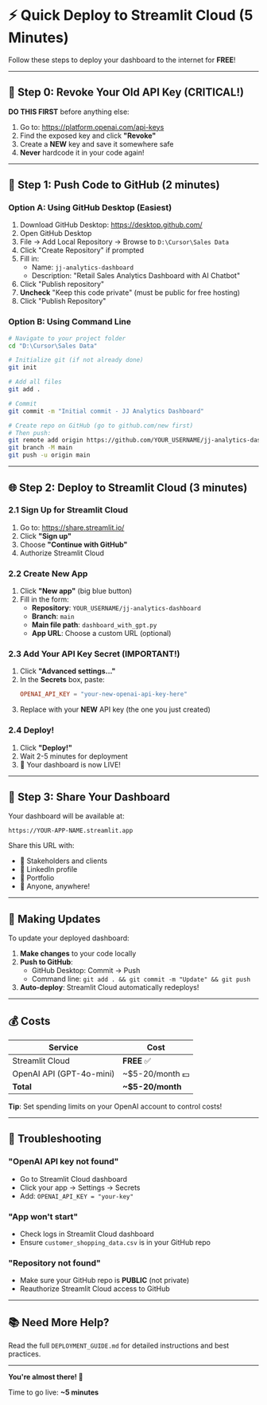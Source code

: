 # ⚡ Quick Deploy to Streamlit Cloud (5 Minutes)

Follow these steps to deploy your dashboard to the internet for **FREE**!

---

## 🚨 Step 0: Revoke Your Old API Key (CRITICAL!)

**DO THIS FIRST** before anything else:

1. Go to: https://platform.openai.com/api-keys
2. Find the exposed key and click **"Revoke"**
3. Create a **NEW** key and save it somewhere safe
4. **Never** hardcode it in your code again!

---

## 📝 Step 1: Push Code to GitHub (2 minutes)

### Option A: Using GitHub Desktop (Easiest)
1. Download GitHub Desktop: https://desktop.github.com/
2. Open GitHub Desktop
3. File → Add Local Repository → Browse to `D:\Cursor\Sales Data`
4. Click "Create Repository" if prompted
5. Fill in:
   - Name: `jj-analytics-dashboard`
   - Description: "Retail Sales Analytics Dashboard with AI Chatbot"
6. Click "Publish repository"
7. **Uncheck** "Keep this code private" (must be public for free hosting)
8. Click "Publish Repository"

### Option B: Using Command Line
```bash
# Navigate to your project folder
cd "D:\Cursor\Sales Data"

# Initialize git (if not already done)
git init

# Add all files
git add .

# Commit
git commit -m "Initial commit - JJ Analytics Dashboard"

# Create repo on GitHub (go to github.com/new first)
# Then push:
git remote add origin https://github.com/YOUR_USERNAME/jj-analytics-dashboard.git
git branch -M main
git push -u origin main
```

---

## 🌐 Step 2: Deploy to Streamlit Cloud (3 minutes)

### 2.1 Sign Up for Streamlit Cloud
1. Go to: https://share.streamlit.io/
2. Click **"Sign up"**
3. Choose **"Continue with GitHub"**
4. Authorize Streamlit Cloud

### 2.2 Create New App
1. Click **"New app"** (big blue button)
2. Fill in the form:
   - **Repository**: `YOUR_USERNAME/jj-analytics-dashboard`
   - **Branch**: `main`
   - **Main file path**: `dashboard_with_gpt.py`
   - **App URL**: Choose a custom URL (optional)

### 2.3 Add Your API Key Secret (IMPORTANT!)
1. Click **"Advanced settings..."**
2. In the **Secrets** box, paste:
   ```toml
   OPENAI_API_KEY = "your-new-openai-api-key-here"
   ```
3. Replace with your **NEW** API key (the one you just created)

### 2.4 Deploy!
1. Click **"Deploy!"**
2. Wait 2-5 minutes for deployment
3. 🎉 Your dashboard is now LIVE!

---

## 🎊 Step 3: Share Your Dashboard

Your dashboard will be available at:
```
https://YOUR-APP-NAME.streamlit.app
```

Share this URL with:
- 📧 Stakeholders and clients
- 🔗 LinkedIn profile
- 💼 Portfolio
- 📱 Anyone, anywhere!

---

## 🔄 Making Updates

To update your deployed dashboard:

1. **Make changes** to your code locally
2. **Push to GitHub**:
   - GitHub Desktop: Commit → Push
   - Command line: `git add . && git commit -m "Update" && git push`
3. **Auto-deploy**: Streamlit Cloud automatically redeploys!

---

## 💰 Costs

| Service | Cost |
|---------|------|
| Streamlit Cloud | **FREE** ✅ |
| OpenAI API (GPT-4o-mini) | ~$5-20/month 💵 |
| **Total** | **~$5-20/month** |

**Tip**: Set spending limits on your OpenAI account to control costs!

---

## 🐛 Troubleshooting

### "OpenAI API key not found"
- Go to Streamlit Cloud dashboard
- Click your app → Settings → Secrets
- Add: `OPENAI_API_KEY = "your-key"`

### "App won't start"
- Check logs in Streamlit Cloud dashboard
- Ensure `customer_shopping_data.csv` is in your GitHub repo

### "Repository not found"
- Make sure your GitHub repo is **PUBLIC** (not private)
- Reauthorize Streamlit Cloud access to GitHub

---

## 📚 Need More Help?

Read the full `DEPLOYMENT_GUIDE.md` for detailed instructions and best practices.

---

**You're almost there! 🚀**

Time to go live: **~5 minutes**

